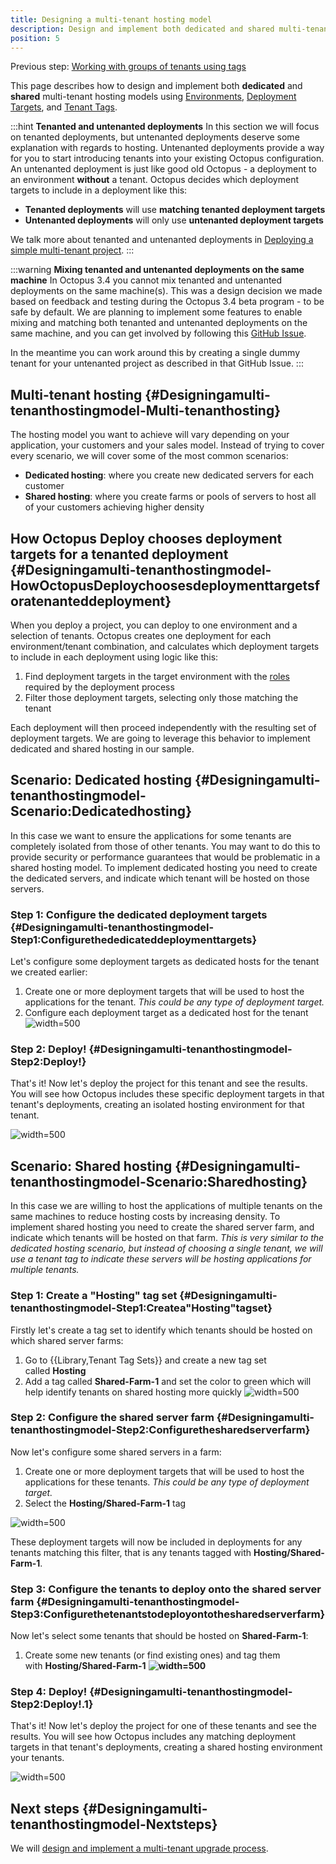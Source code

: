```yaml
---
title: Designing a multi-tenant hosting model
description: Design and implement both dedicated and shared multi-tenant hosting models.
position: 5
---
```


Previous step: [Working with groups of tenants using tags](/docs/guides/multi-tenant-deployments/multi-tenant-deployment-guide/working-with-groups-of-tenants-using-tags.md)

This page describes how to design and implement both **dedicated** and **shared** multi-tenant hosting models using [Environments](/docs/infrastructure/environments/index.md), [Deployment Targets](/docs/infrastructure/index.md), and [Tenant Tags](/docs/reference/tenant-tags.md).

:::hint
**Tenanted and untenanted deployments**
In this section we will focus on tenanted deployments, but untenanted deployments deserve some explanation with regards to hosting. Untenanted deployments provide a way for you to start introducing tenants into your existing Octopus configuration. An untenanted deployment is just like good old Octopus - a deployment to an environment **without** a tenant. Octopus decides which deployment targets to include in a deployment like this:

- **Tenanted deployments** will use **matching tenanted deployment targets**
- **Untenanted deployments** will only use **untenanted deployment targets**

We talk more about tenanted and untenanted deployments in [Deploying a simple multi-tenant project](/docs/guides/multi-tenant-deployments/multi-tenant-deployment-guide/deploying-a-simple-multi-tenant-project.md).
:::

:::warning
**Mixing tenanted and untenanted deployments on the same machine**
In Octopus 3.4 you cannot mix tenanted and untenanted deployments on the same machine(s). This was a design decision we made based on feedback and testing during the Octopus 3.4 beta program - to be safe by default. We are planning to implement some features to enable mixing and matching both tenanted and untenanted deployments on the same machine, and you can get involved by following this [GitHub Issue](https://github.com/OctopusDeploy/Issues/issues/2722).

In the meantime you can work around this by creating a single dummy tenant for your untenanted project as described in that GitHub Issue.
:::

## Multi-tenant hosting {#Designingamulti-tenanthostingmodel-Multi-tenanthosting}

The hosting model you want to achieve will vary depending on your application, your customers and your sales model. Instead of trying to cover every scenario, we will cover some of the most common scenarios:

- **Dedicated hosting**: where you create new dedicated servers for each customer
- **Shared hosting**: where you create farms or pools of servers to host all of your customers achieving higher density

## How Octopus Deploy chooses deployment targets for a tenanted deployment {#Designingamulti-tenanthostingmodel-HowOctopusDeploychoosesdeploymenttargetsforatenanteddeployment}

When you deploy a project, you can deploy to one environment and a selection of tenants. Octopus creates one deployment for each environment/tenant combination, and calculates which deployment targets to include in each deployment using logic like this:

1. Find deployment targets in the target environment with the [roles](/docs/infrastructure/environments/target-roles/index.md) required by the deployment process
2. Filter those deployment targets, selecting only those matching the tenant

Each deployment will then proceed independently with the resulting set of deployment targets. We are going to leverage this behavior to implement dedicated and shared hosting in our sample.

## Scenario: Dedicated hosting {#Designingamulti-tenanthostingmodel-Scenario:Dedicatedhosting}

In this case we want to ensure the applications for some tenants are completely isolated from those of other tenants. You may want to do this to provide security or performance guarantees that would be problematic in a shared hosting model. To implement dedicated hosting you need to create the dedicated servers, and indicate which tenant will be hosted on those servers.

### Step 1: Configure the dedicated deployment targets {#Designingamulti-tenanthostingmodel-Step1:Configurethededicateddeploymenttargets}

Let's configure some deployment targets as dedicated hosts for the tenant we created earlier:

1. Create one or more deployment targets that will be used to host the applications for the tenant. *This could be any type of deployment target.*
2. Configure each deployment target as a dedicated host for the tenant
   ![](/docs/images/5669555/5865740.png "width=500")

### Step 2: Deploy! {#Designingamulti-tenanthostingmodel-Step2:Deploy!}

That's it! Now let's deploy the project for this tenant and see the results. You will see how Octopus includes these specific deployment targets in that tenant's deployments, creating an isolated hosting environment for that tenant.

![](/docs/images/5669555/5865741.png "width=500")

## Scenario: Shared hosting {#Designingamulti-tenanthostingmodel-Scenario:Sharedhosting}

In this case we are willing to host the applications of multiple tenants on the same machines to reduce hosting costs by increasing density. To implement shared hosting you need to create the shared server farm, and indicate which tenants will be hosted on that farm. *This is very similar to the dedicated hosting scenario, but instead of choosing a single tenant, we will use a tenant tag to indicate these servers will be hosting applications for multiple tenants.*

### Step 1: Create a "Hosting" tag set {#Designingamulti-tenanthostingmodel-Step1:Createa&quot;Hosting&quot;tagset}

Firstly let's create a tag set to identify which tenants should be hosted on which shared server farms:

1. Go to {{Library,Tenant Tag Sets}} and create a new tag set called **Hosting**
2. Add a tag called **Shared-Farm-1** and set the color to green which will help identify tenants on shared hosting more quickly
   ![](/docs/images/5669555/5865742.png "width=500")

### Step 2: Configure the shared server farm {#Designingamulti-tenanthostingmodel-Step2:Configurethesharedserverfarm}

Now let's configure some shared servers in a farm:

1. Create one or more deployment targets that will be used to host the applications for these tenants. *This could be any type of deployment target.*
2. Select the **Hosting/Shared-Farm-1** tag

![](/docs/images/5669555/5865743.png "width=500")

These deployment targets will now be included in deployments for any tenants matching this filter, that is any tenants tagged with **Hosting/Shared-Farm-1**.

### Step 3: Configure the tenants to deploy onto the shared server farm {#Designingamulti-tenanthostingmodel-Step3:Configurethetenantstodeployontothesharedserverfarm}

Now let's select some tenants that should be hosted on **Shared-Farm-1**:

1. Create some new tenants (or find existing ones) and tag them with **Hosting/Shared-Farm-1**
   **![](/docs/images/5669555/5865744.png "width=500")**

### Step 4: Deploy! {#Designingamulti-tenanthostingmodel-Step2:Deploy!.1}

That's it! Now let's deploy the project for one of these tenants and see the results. You will see how Octopus includes any matching deployment targets in that tenant's deployments, creating a shared hosting environment your tenants.

![](/docs/images/5669555/5865745.png "width=500")

## Next steps {#Designingamulti-tenanthostingmodel-Nextsteps}

We will [design and implement a multi-tenant upgrade process](/docs/guides/multi-tenant-deployments/multi-tenant-deployment-guide/designing-a-multi-tenant-upgrade-process.md).
